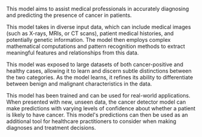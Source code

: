 This model aims to assist medical professionals in accurately diagnosing and predicting the presence of cancer in patients.

This model takes in diverse input data, which can include medical images (such as X-rays, MRIs, or CT scans), patient medical histories, and potentially genetic information. The model then employs complex mathematical computations and pattern recognition methods to extract meaningful features and relationships from this data.

This model was exposed to large datasets of both cancer-positive and healthy cases, allowing it to learn and discern subtle distinctions between the two categories. As the model learns, it refines its ability to differentiate between benign and malignant characteristics in the data.

This model has been trained and can be used for real-world applications. When presented with new, unseen data, the cancer detector model can make predictions with varying levels of confidence about whether a patient is likely to have cancer. This model's predictions can then be used as an additional tool for healthcare practitioners to consider when making diagnoses and treatment decisions.

